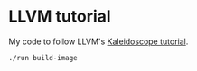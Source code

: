 # LLVM tutorial

My code to follow LLVM's [Kaleidoscope tutorial](https://llvm.org/docs/tutorial/).

    ./run build-image
